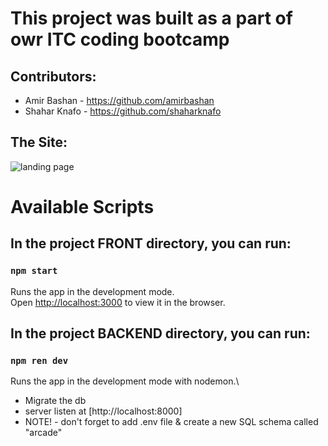 # This project was built as a part of owr ITC coding bootcamp

## Contributors:

- Amir Bashan - https://github.com/amirbashan
- Shahar Knafo - https://github.com/shaharknafo

## The Site: 
![landing page](https://github.com/amirbashan/oldArcade/blob/main/image.jpg)

# Available Scripts
## In the project FRONT directory, you can run:
### `npm start`
Runs the app in the development mode.\
Open [http://localhost:3000](http://localhost:3000) to view it in the browser.

## In the project BACKEND directory, you can run:
### `npm ren dev`
Runs the app in the development mode with nodemon.\
- Migrate the db 
- server listen at [http://localhost:8000]
- NOTE! - don't forget to add .env file & create a new SQL schema called "arcade"




 

